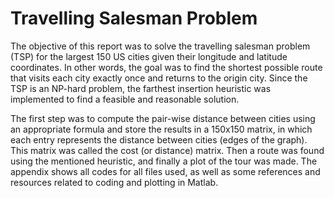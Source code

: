 # Travelling Salesman Problem

The objective of this report was to solve the travelling salesman problem (TSP) for the largest 150 US cities given their longitude and latitude coordinates. In other words, the goal was to find the shortest possible route that visits each city exactly once and returns to the origin city. Since the TSP is an NP-hard problem, the farthest insertion heuristic was implemented to find a feasible and reasonable solution.

The first step was to compute the pair-wise distance between cities using an appropriate formula and store the results in a 150x150 matrix, in which each entry represents the distance between cities (edges of the graph). This matrix was called the cost (or distance) matrix. Then a route was found using the mentioned heuristic, and finally a plot of the tour was made. The appendix shows all codes for all files used, as well as some references and resources related to coding and plotting in Matlab.